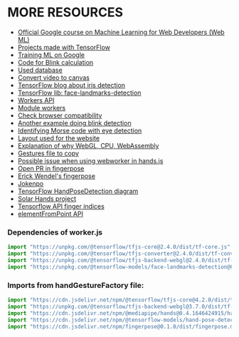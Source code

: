 # MORE RESOURCES

- [Official Google course on Machine Learning for Web Developers (Web ML)](https://youtube.com/playlist?list=PLOU2XLYxmsILr3HQpqjLAUkIPa5EaZiui)
- [Projects made with TensorFlow](https://youtube.com/playlist?list=PLQY2H8rRoyvzSZZuF0qJpoJxZR1NgzcZw)
- [Training ML on Google](https://teachablemachine.withgoogle.com/)
- [Code for Blink calculation](https://github.com/monaca-samples/blink-to-text/blob/f3d578ff641298913833b04e98e854bf1cfe38e1/src/js/blinkPrediction.js)
- [Used database](https://www.kaggle.com/code/vikassingh1996/netflix-movies-and-shows-plotly-recommender-sys/data)
- [Convert video to canvas](https://stackoverflow.com/questions/64249599/how-to-run-handpose-tfjs-model-in-web-worker)
- [TensorFlow blog about iris detection](https://blog.tensorflow.org/2020/11/iris-landmark-tracking-in-browser-with-MediaPipe-and-TensorFlowJS.html)
- [TensorFlow lib: face-landmarks-detection](https://github.com/tensorflow/tfjs-models/blob/master/face-landmarks-detection)
- [Workers API](https://developer.mozilla.org/en-US/docs/Web/API/Web_Workers_API/Using_web_workers)
- [Module workers](https://web.dev/module-workers/)
- [Check browser compatibility](https://caniuse.com)
- [Another example doing blink detection](https://selvamsubbiah.com/mediapipe-iris-detection-in-tensorflow-js/)
- [Identifying Morse code with eye detection](https://medium.com/the-web-tub/recognising-eye-blinking-with-tensorflow-js-3c02b738850d)
- [Layout used for the website](https://codepen.io/Gunnarhawk/pen/vYJEwoM)
- [Explanation of why WebGL, CPU, WebAssembly](https://youtu.be/3ive-w7oUis?t=333)
- [Gestures file to copy](https://github.com/andypotato/rock-paper-scissors/blob/54add341dbe83287c8ede69fbb006149a8145dd9/src/js/Gestures.js)
- [Possible issue when using webworker in hands.js](https://github.com/tensorflow/tfjs/issues/7380)
- [Open PR in fingerpose](https://github.com/andypotato/fingerpose/pull/25)
- [Erick Wendel's fingerpose](https://github.com/ErickWendel/fingerpose)
- [Jokenpo](https://github.com/andypotato/rock-paper-scissors)
- [TensorFlow HandPoseDetection diagram](https://github.com/tensorflow/tfjs-models/tree/master/hand-pose-detection#keypoint-diagram)
- [Solar Hands project](https://github.com/liady/solar-hands)
- [Tensorflow API finger indices](https://github.com/tensorflow/tfjs-models/tree/a345f0c58522af25d80153ec27c6e999e45fdd42/hand-pose-detection#keypoint-diagram)
- [elementFromPoint API](https://developer.mozilla.org/en-US/docs/Web/API/Document/elementFromPoint)
  
### Dependencies of worker.js

```js
import "https://unpkg.com/@tensorflow/tfjs-core@2.4.0/dist/tf-core.js"
import "https://unpkg.com/@tensorflow/tfjs-converter@2.4.0/dist/tf-converter.js"
import "https://unpkg.com/@tensorflow/tfjs-backend-webgl@2.4.0/dist/tf-backend-webgl.js"
import "https://unpkg.com/@tensorflow-models/face-landmarks-detection@0.0.1/dist/face-landmarks-detection.js"
```

### Imports from handGestureFactory file:

```js
import "https://cdn.jsdelivr.net/npm/@tensorflow/tfjs-core@4.2.0/dist/tf-core.min.js"
import "https://unpkg.com/@tensorflow/tfjs-backend-webgl@3.7.0/dist/tf-backend-webgl.min.js"
import "https://cdn.jsdelivr.net/npm/@mediapipe/hands@0.4.1646424915/hands.min.js"
import "https://cdn.jsdelivr.net/npm/@tensorflow-models/hand-pose-detection@2.0.0/dist/hand-pose-detection.min.js"
import "https://cdn.jsdelivr.net/npm/fingerpose@0.1.0/dist/fingerpose.min.js"
```